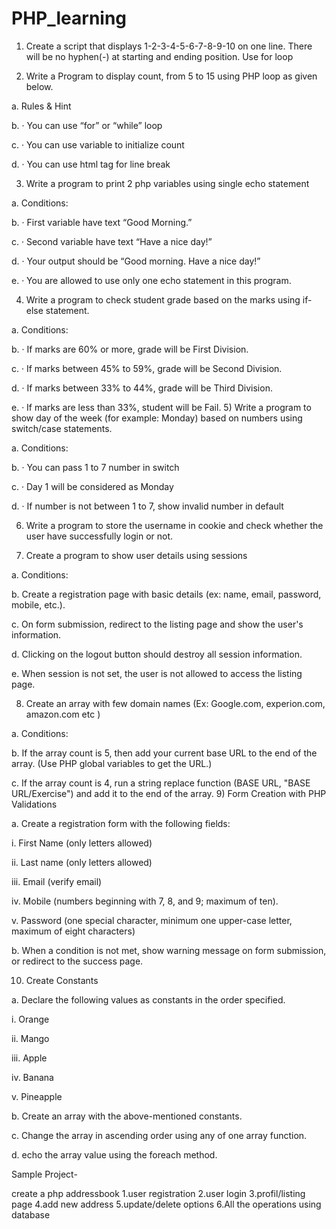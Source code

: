 # PHP_learning
1) Create a script that displays 1-2-3-4-5-6-7-8-9-10 on one line. There will be no hyphen(-) at starting and ending position. Use for loop

2) Write a Program to display count, from 5 to 15 using PHP loop as given below.

a. Rules & Hint

b. · You can use “for” or “while” loop

c. · You can use variable to initialize count

d. · You can use html tag for line break

3) Write a program to print 2 php variables using single echo statement

a. Conditions:

b. · First variable have text “Good Morning.”

c. · Second variable have text “Have a nice day!”

d. · Your output should be “Good morning. Have a nice day!”

e. · You are allowed to use only one echo statement in this program.

4) Write a program to check student grade based on the marks using if-else statement.

a. Conditions:

b. · If marks are 60% or more, grade will be First Division.

c. · If marks between 45% to 59%, grade will be Second Division.

d. · If marks between 33% to 44%, grade will be Third Division.

e. · If marks are less than 33%, student will be Fail.
5) Write a program to show day of the week (for example: Monday) based on numbers using switch/case statements.

a. Conditions:

b. · You can pass 1 to 7 number in switch

c. · Day 1 will be considered as Monday

d. · If number is not between 1 to 7, show invalid number in default

6) Write a program to store the username in cookie and check whether the user have successfully login or not.

7) Create a program to show user details using sessions

a. Conditions:

b. Create a registration page with basic details (ex: name, email, password, mobile, etc.).

c. On form submission, redirect to the listing page and show the user's information.

d. Clicking on the logout button should destroy all session information.

e. When session is not set, the user is not allowed to access the listing page.

8) Create an array with few domain names (Ex: Google.com, experion.com, amazon.com etc )

a. Conditions:

b. If the array count is 5, then add your current base URL to the end of the array. (Use PHP global variables to get the URL.)

c. If the array count is 4, run a string replace function (BASE URL, "BASE URL/Exercise") and add it to the end of the array.
9) Form Creation with PHP Validations

a. Create a registration form with the following fields:

i. First Name (only letters allowed)

ii. Last name (only letters allowed)

iii. Email (verify email)

iv. Mobile (numbers beginning with 7, 8, and 9; maximum of ten).

v. Password (one special character, minimum one upper-case letter, maximum of eight characters)

b. When a condition is not met, show warning message on form submission, or redirect to the success page.

10) Create Constants

a. Declare the following values as constants in the order specified.

i. Orange

ii. Mango

iii. Apple

iv. Banana

v. Pineapple

b. Create an array with the above-mentioned constants.

c. Change the array in ascending order using any of one array function.

d. echo the array value using the foreach method.


Sample Project-

create a php addressbook
1.user registration
2.user login
3.profil/listing page
4.add new address
5.update/delete options
6.All the operations using database
